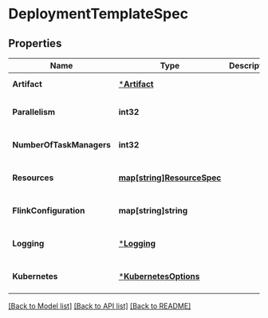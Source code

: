 # DeploymentTemplateSpec

## Properties
Name | Type | Description | Notes
------------ | ------------- | ------------- | -------------
**Artifact** | [***Artifact**](Artifact.md) |  | [default to null]
**Parallelism** | **int32** |  | [optional] [default to null]
**NumberOfTaskManagers** | **int32** |  | [optional] [default to null]
**Resources** | [**map[string]ResourceSpec**](ResourceSpec.md) |  | [optional] [default to null]
**FlinkConfiguration** | **map[string]string** |  | [optional] [default to null]
**Logging** | [***Logging**](Logging.md) |  | [optional] [default to null]
**Kubernetes** | [***KubernetesOptions**](KubernetesOptions.md) |  | [optional] [default to null]

[[Back to Model list]](../README.md#documentation-for-models) [[Back to API list]](../README.md#documentation-for-api-endpoints) [[Back to README]](../README.md)


